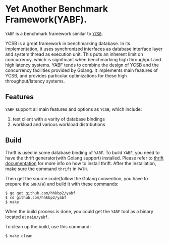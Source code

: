 # Yet Another Benchmark Framework(YABF).

`YABF` is a benchmark framework similar to [`YCSB`][ycsb-github].

YCSB is a great framework in benchmarking database. In its implementation, it uses synchronized interfaces as database interface layer and system thread as execution unit. This puts an inherent limit on concurrency, which is significant when benchmarking high throughput and high latency systems. YABF tends to combine the design of YCSB and the concurrency facilities provided by Golang. It implements main features of YCSB, and provides particular optimizations for these high throughput/latency systems.

## Features

`YABF` support all main features and options as `YCSB`, which include:

1. test client with a varity of database bindings
1. workload and various workload distributions

## Build

Thrift is used in some database binding of `YABF`. To build `YABF`, you need to have the thrift generator(with Golang support) installed. Please refer to [thrift documentation][thrift-doc] for more info on how to install thrift. After the installation, make sure the command `thrift` in `PATH`.

Then get the source code(follow the Golang convention, you have to prepare the `GOPATH`) and build it with these commands:

```shell
$ go get github.com/hhkbp2/yabf
$ cd github.com/hhkbp2/yabf
$ make
```

When the build process is done, you could get the `YABF` tool as a binary located at `main/yabf`. 

To clean up the build, use this command:

```shell
$ make clean
```

[ycsb-github]: https://github.com/brianfrankcooper/YCSB
[thrift-doc]: https://thrift.apache.org/docs/install/

